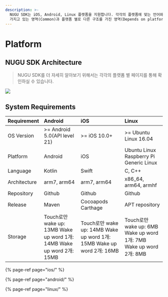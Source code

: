 ```yaml
---
description: >-
  NUGU SDK는 iOS, Android, Linux 플랫폼을 지원합니다. 각각의 플랫폼에 맞는 언어와 특성을 따르고 있으며, 동일한 구조를
  가지고 있는 영역(Common)과 플랫폼 별로 다른 구조를 가진 영역(Depends on platform)이 구분되어 있습니다.
---
```


# Platform

## NUGU SDK Architecture

> NUGU SDK를 더 자세히 알아보기 위해서는 각각의 플랫폼 별 페이지를 통해 확인하실 수 있습니다.

![](../../.gitbook/assets/image-23.png)

## System Requirements

| Requirement | Android | iOS | Linux |
| :--- | :--- | :--- | :--- |
| OS Version | &gt;= Android 5.0\(API level 21\) | &gt;= iOS 10.0+ | &gt;= Ubuntu Linux 16.04 |
| Platform | Android | iOS | Ubuntu Linux Raspberry Pi Generic Linux |
| Language | Kotlin | Swift | C, C++ |
| Architecture | arm7, arm64 | arm7, arm64 | x86\_64, arm64, armhf |
| Repository | Github | Github | Github |
| Release | Maven | Cocoapods Carthage | APT repository |
| Storage | Touch로만 wake up: 13MB Wake up word 1개: 14MB Wake up word 2개: 15MB | Touch로만 wake up: 14MB Wake up word 1개: 15MB Wake up word 2개: 16MB | Touch로만 wake up: 6MB Wake up word 1개: 7MB Wake up word 2개: 8MB |

{% page-ref page="ios/" %}

{% page-ref page="android/" %}

{% page-ref page="linux/" %}

